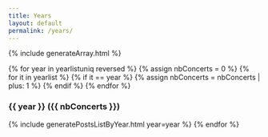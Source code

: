 ```yaml
---
title: Years
layout: default
permalink: /years/
---
```


<script>
  window.onload = function() { scrollBy(0, -70) };
</script>

{% include generateArray.html %}

{% for year in yearlistuniq reversed %}
  {% assign nbConcerts = 0 %}
  {% for it in yearlist %}
    {% if it == year %}
      {% assign nbConcerts = nbConcerts | plus: 1 %}
	{% endif %}
  {% endfor %}
  <a name="{{ year | downcase }}"/>
### {{ year }} ({{ nbConcerts }})
  {% include generatePostsListByYear.html year=year %}
{% endfor %}
